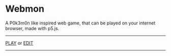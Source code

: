 # Webmon

A P0k3m0n like inspired web game, that can be played on your internet browser, made with p5.js.

---

[PLAY](https://preview.p5js.org/DeathNotePad/present/utKTxnODO) or [EDIT](https://editor.p5js.org/DeathNotePad/sketches/utKTxnODO)

---
